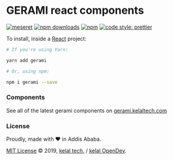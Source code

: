 # GERAMI react components

[![meseret](https://img.shields.io/npm/v/gerami.png?style=flat-square)](https://www.npmjs.org/package/gerami)
[![npm downloads](https://img.shields.io/npm/dm/gerami.svg?style=flat-square)](https://www.npmjs.org/package/gerami)
[![npm](https://img.shields.io/npm/dt/gerami.svg?style=flat-square)](https://www.npmjs.org/package/gerami)
[![code style: prettier](https://img.shields.io/badge/code_style-prettier-ff69b4.svg?style=flat-square)](https://github.com/prettier/prettier)

To install, inside a [React](https://reactjs.org) project:

```bash
# If you're using Yarn:

yarn add gerami

# Or, using npm:

npm i gerami --save
```

### Components

See all of the latest gerami components on [gerami.kelaltech.com](https://gerami.kelaltech.com)

### License

Proudly, made with &hearts; in Addis Ababa.

[MIT License](LICENSE) &copy; 2019, [kelal tech.](https://www.kelaltech.com) / [kelal OpenDev](https://gitlab.com/kelal/_dev).
